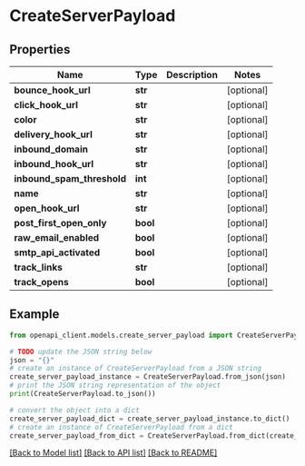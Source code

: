 # CreateServerPayload



## Properties

Name | Type | Description | Notes
------------ | ------------- | ------------- | -------------
**bounce_hook_url** | **str** |  | [optional] 
**click_hook_url** | **str** |  | [optional] 
**color** | **str** |  | [optional] 
**delivery_hook_url** | **str** |  | [optional] 
**inbound_domain** | **str** |  | [optional] 
**inbound_hook_url** | **str** |  | [optional] 
**inbound_spam_threshold** | **int** |  | [optional] 
**name** | **str** |  | [optional] 
**open_hook_url** | **str** |  | [optional] 
**post_first_open_only** | **bool** |  | [optional] 
**raw_email_enabled** | **bool** |  | [optional] 
**smtp_api_activated** | **bool** |  | [optional] 
**track_links** | **str** |  | [optional] 
**track_opens** | **bool** |  | [optional] 

## Example

```python
from openapi_client.models.create_server_payload import CreateServerPayload

# TODO update the JSON string below
json = "{}"
# create an instance of CreateServerPayload from a JSON string
create_server_payload_instance = CreateServerPayload.from_json(json)
# print the JSON string representation of the object
print(CreateServerPayload.to_json())

# convert the object into a dict
create_server_payload_dict = create_server_payload_instance.to_dict()
# create an instance of CreateServerPayload from a dict
create_server_payload_from_dict = CreateServerPayload.from_dict(create_server_payload_dict)
```
[[Back to Model list]](../README.md#documentation-for-models) [[Back to API list]](../README.md#documentation-for-api-endpoints) [[Back to README]](../README.md)


